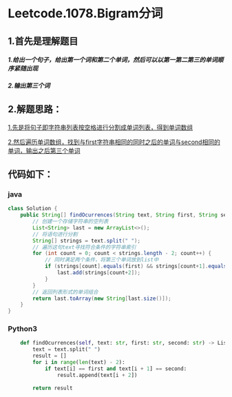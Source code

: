# Leetcode.1078.Bigram分词

## 1.首先是理解题目

#### ***1.给出一个句子，给出第一个词和第二个单词，然后可以以第一第二第三的单词顺序紧随出现***

#### ***2.输出第三个词***

## 2.解题思路：

<u>1.先是将句子即字符串列表按空格进行分割成单词列表，得到单词数组</u>

<u>2.然后遍历单词数组，找到与first字符串相同的同时之后的单词与second相同的单词，输出之后第三个单词</u>

## 代码如下：

### java

```java
class Solution {
    public String[] findOcurrences(String text, String first, String second) {
        // 创建一个存储字符串的空列表
        List<String> last = new ArrayList<>();
        // 将语句进行分割
        String[] strings = text.split(" ");
        // 遍历这句text寻找符合条件的字符串索引
        for (int count = 0; count < strings.length - 2; count++) {
            // 同时满足两个条件，将第三个单词放到list中
            if (strings[count].equals(first) && strings[count+1].equals(second)){
                last.add(strings[count+2]);
            }
        }
        // 返回列表形式的单词组合
        return last.toArray(new String[last.size()]);
    }
}
```

### Python3

```python
    def findOcurrences(self, text: str, first: str, second: str) -> List[str]:
        text = text.split(" ")
        result = []
        for i in range(len(text) - 2):
            if text[i] == first and text[i + 1] == second:
                result.append(text[i + 2])
                
        return result
```




